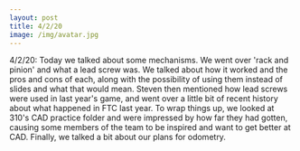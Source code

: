 ```yaml
---
layout: post
title: 4/2/20
image: /img/avatar.jpg
---
```


4/2/20:
Today we talked about some mechanisms. We went over 'rack and pinion' and what a lead screw was. We talked about how it worked and the pros and cons of each, along with the possibility of using them instead of slides and what that would mean. Steven then mentioned how lead screws were used in last year's game, and went over a little bit of recent history about what happened in FTC last year. To wrap things up, we looked at 310's CAD practice folder and were impressed by how far they had gotten, causing some members of the team to be inspired and want to get better at CAD. Finally, we talked a bit about our plans for odometry. 

